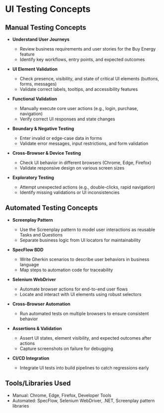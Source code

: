 # UI Testing Concepts

## Manual Testing Concepts

- **Understand User Journeys**
  - Review business requirements and user stories for the Buy Energy feature
  - Identify key workflows, entry points, and expected outcomes

- **UI Element Validation**
  - Check presence, visibility, and state of critical UI elements (buttons, forms, messages)
  - Validate correct labels, tooltips, and accessibility features

- **Functional Validation**
  - Manually execute core user actions (e.g., login, purchase, navigation)
  - Verify correct UI responses and state changes

- **Boundary & Negative Testing**
  - Enter invalid or edge-case data in forms
  - Validate error messages, input restrictions, and form validation

- **Cross-Browser & Device Testing**
  - Check UI behavior in different browsers (Chrome, Edge, Firefox)
  - Validate responsive design on various screen sizes

- **Exploratory Testing**
  - Attempt unexpected actions (e.g., double-clicks, rapid navigation)
  - Identify missing validations or UI inconsistencies

## Automated Testing Concepts

- **Screenplay Pattern**
  - Use the Screenplay pattern to model user interactions as reusable Tasks and Questions
  - Separate business logic from UI locators for maintainability

- **SpecFlow BDD**
  - Write Gherkin scenarios to describe user behaviors in business language
  - Map steps to automation code for traceability

- **Selenium WebDriver**
  - Automate browser actions for end-to-end user flows
  - Locate and interact with UI elements using robust selectors

- **Cross-Browser Automation**
  - Run automated tests on multiple browsers to ensure consistent behavior

- **Assertions & Validation**
  - Assert UI states, element visibility, and expected outcomes after actions
  - Capture screenshots on failure for debugging

- **CI/CD Integration**
  - Integrate UI tests into build pipelines to catch regressions early

## Tools/Libraries Used

- Manual: Chrome, Edge, Firefox, Developer Tools
- Automated: SpecFlow, Selenium WebDriver, .NET, Screenplay pattern libraries
